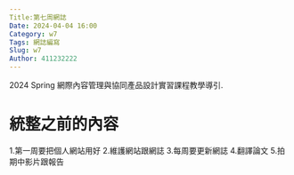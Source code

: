 ```yaml
---
Title:第七周網誌
Date: 2024-04-04 16:00
Category: w7
Tags: 網誌編寫
Slug: w7
Author: 411232222
---
```


2024 Spring 網際內容管理與協同產品設計實習課程教學導引.

<!-- PELICAN_END_SUMMARY -->
# 統整之前的內容
1.第一周要把個人網站用好
2.維護網站跟網誌
3.每周要更新網誌
4.翻譯論文
5.拍期中影片跟報告

